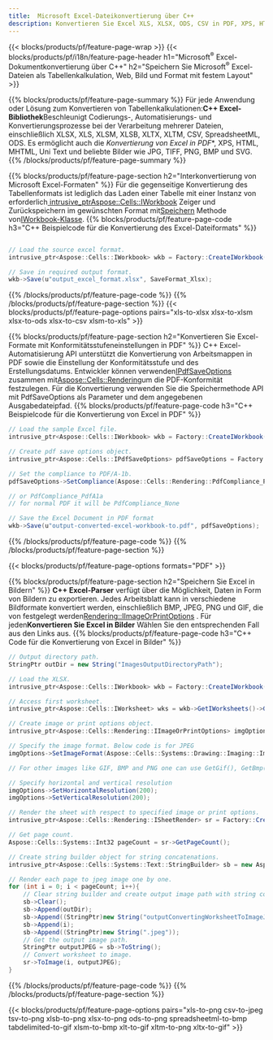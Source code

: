 ```yaml
---
title:  Microsoft Excel-Dateikonvertierung über C++
description: Konvertieren Sie Excel XLS, XLSX, ODS, CSV in PDF, XPS, HTML, JPEG und andere Formate mit nur wenigen Zeilen C++-Code.
---
```

{{< blocks/products/pf/feature-page-wrap >}}
{{< blocks/products/pf/i18n/feature-page-header h1="Microsoft<sup>&reg;</sup> Excel-Dokumentkonvertierung über C++" h2="Speichern Sie Microsoft<sup>&reg;</sup> Excel-Dateien als Tabellenkalkulation, Web, Bild und Format mit festem Layout" >}}

{{% blocks/products/pf/feature-page-summary %}}
 Für jede Anwendung oder Lösung zum Konvertieren von Tabellenkalkulationen:**C++ Excel-Bibliothek**Beschleunigt Codierungs-, Automatisierungs- und Konvertierungsprozesse bei der Verarbeitung mehrerer Dateien, einschließlich XLSX, XLS, XLSM, XLSB, XLTX, XLTM, CSV, SpreadsheetML, ODS. Es ermöglicht auch die *Konvertierung von Excel in PDF**, XPS, HTML, MHTML, Uni Text und beliebte Bilder wie JPG, TIFF, PNG, BMP und SVG.
{{% /blocks/products/pf/feature-page-summary %}}

{{% blocks/products/pf/feature-page-section h2="Interkonvertierung von Microsoft Excel-Formaten" %}}
 Für die gegenseitige Konvertierung des Tabellenformats ist lediglich das Laden einer Tabelle mit einer Instanz von erforderlich[ intrusive_ptr<Aspose::Cells::IWorkbook>](https://reference.aspose.com/cells/cpp/class/aspose.cells.i_workbook) Zeiger und Zurückspeichern im gewünschten Format mit[Speichern](https://reference.aspose.com/cells/cpp/class/aspose.cells.i_workbook#a9460f52a2dec8f4bf623a4905167d997) Methode von[IWorkbook-Klasse](https://reference.aspose.com/cells/cpp/class/aspose.cells.i_workbook).
{{% blocks/products/pf/feature-page-code h3="C++ Beispielcode für die Konvertierung des Excel-Dateiformats" %}}

```cs

// Load the source excel format.
intrusive_ptr<Aspose::Cells::IWorkbook> wkb = Factory::CreateIWorkbook(u"src_excel_file.xls");

// Save in required output format.
wkb->Save(u"output_excel_format.xlsx", SaveFormat_Xlsx);

```
{{% /blocks/products/pf/feature-page-code %}}
{{% /blocks/products/pf/feature-page-section %}}
{{< blocks/products/pf/feature-page-options pairs="xls-to-xlsx xlsx-to-xlsm xlsx-to-ods xlsx-to-csv xlsm-to-xls" >}}


{{% blocks/products/pf/feature-page-section h2="Konvertieren Sie Excel-Formate mit Konformitätsstufeneinstellungen in PDF" %}}
 C++ Excel-Automatisierung API unterstützt die Konvertierung von Arbeitsmappen in PDF sowie die Einstellung der Konformitätsstufe und des Erstellungsdatums. Entwickler können verwenden[IPdfSaveOptions](https://reference.aspose.com/cells/cpp/class/aspose.cells.i_pdf_save_options) zusammen mit[Aspose::Cells::Rendering](https://reference.aspose.com/cells/cpp/namespace/aspose.cells.rendering)um die PDF-Konformität festzulegen. Für die Konvertierung verwenden Sie die Speichermethode API mit PdfSaveOptions als Parameter und dem angegebenen Ausgabedateipfad.
{{% blocks/products/pf/feature-page-code h3="C++ Beispielcode für die Konvertierung von Excel in PDF" %}}

```cs
// Load the sample Excel file.
intrusive_ptr<Aspose::Cells::IWorkbook> wkb = Factory::CreateIWorkbook(u"sample-convert-excel-to.pdf");

// Create pdf save options object.
intrusive_ptr<Aspose::Cells::IPdfSaveOptions> pdfSaveOptions = Factory::CreateIPdfSaveOptions();

// Set the compliance to PDF/A-1b.
pdfSaveOptions->SetCompliance(Aspose::Cells::Rendering::PdfCompliance_PdfA1b);

// or PdfCompliance_PdfA1a 
// for normal PDF it will be PdfCompliance_None

// Save the Excel Document in PDF format
wkb->Save(u"output-converted-excel-workbook-to.pdf", pdfSaveOptions);


```
{{% /blocks/products/pf/feature-page-code %}}
{{% /blocks/products/pf/feature-page-section %}}

{{< blocks/products/pf/feature-page-options formats="PDF" >}}

{{% blocks/products/pf/feature-page-section h2="Speichern Sie Excel in Bildern" %}}
**C++ Excel-Parser** verfügt über die Möglichkeit, Daten in Form von Bildern zu exportieren. Jedes Arbeitsblatt kann in verschiedene Bildformate konvertiert werden, einschließlich BMP, JPEG, PNG und GIF, die von festgelegt werden[Rendering::IImageOrPrintOptions](https://reference.aspose.com/cells/cpp/class/aspose.cells.rendering.i_image_or_print_options) . Für jeden**Konvertieren Sie Excel in Bilder** Wählen Sie den entsprechenden Fall aus den Links aus.
{{% blocks/products/pf/feature-page-code h3="C++ Code für die Konvertierung von Excel in Bilder" %}}

```cs
// Output directory path.
StringPtr outDir = new String("ImagesOutputDirectoryPath");

// Load the XLSX.
intrusive_ptr<Aspose::Cells::IWorkbook> wkb = Factory::CreateIWorkbook(u"source-excel-file.xlsx");

// Access first worksheet.
intrusive_ptr<Aspose::Cells::IWorksheet> wks = wkb->GetIWorksheets()->GetObjectByIndex(0);

// Create image or print options object.
intrusive_ptr<Aspose::Cells::Rendering::IImageOrPrintOptions> imgOptions = Factory::CreateIImageOrPrintOptions();

// Specify the image format. Below code is for JPEG
imgOptions->SetImageFormat(Aspose::Cells::Systems::Drawing::Imaging::ImageFormat::GetJpeg());

// For other images like GIF, BMP and PNG one can use GetGif(), GetBmp() and GetPng() respectively 

// Specify horizontal and vertical resolution
imgOptions->SetHorizontalResolution(200);
imgOptions->SetVerticalResolution(200);

// Render the sheet with respect to specified image or print options.
intrusive_ptr<Aspose::Cells::Rendering::ISheetRender> sr = Factory::CreateISheetRender(wks, imgOptions);

// Get page count.
Aspose::Cells::Systems::Int32 pageCount = sr->GetPageCount();

// Create string builder object for string concatenations.
intrusive_ptr<Aspose::Cells::Systems::Text::StringBuilder> sb = new Aspose::Cells::Systems::Text::StringBuilder();

// Render each page to jpeg image one by one.
for (int i = 0; i < pageCount; i++){
	// Clear string builder and create output image path with string concatenations.
	sb->Clear();
	sb->Append(outDir);
	sb->Append((StringPtr)new String("outputConvertingWorksheetToImageJPEG_"));
	sb->Append(i);
	sb->Append((StringPtr)new String(".jpeg"));
	// Get the output image path.
	StringPtr outputJPEG = sb->ToString();
	// Convert worksheet to image.
	sr->ToImage(i, outputJPEG);
}
```
{{% /blocks/products/pf/feature-page-code %}}
{{% /blocks/products/pf/feature-page-section %}}

{{< blocks/products/pf/feature-page-options pairs="xls-to-png csv-to-jpeg tsv-to-png xlsb-to-png xlsx-to-png ods-to-png spreadsheetml-to-bmp tabdelimited-to-gif xlsm-to-bmp xlt-to-gif xltm-to-png xltx-to-gif" >}}
